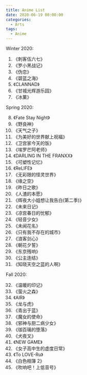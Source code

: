```yaml
---
title: Anime List
date: 2020-06-19 00:00:00
categories:
  - Arts
tags:
  - Anime
---
```


<!-- / CONTENT HIDDEN BY AUTHOR / -->

Winter 2020:

1. 《刺客伍六七》
2. 《罗小黑战记》
3. 《伪恋》
4. 《碧蓝之海》
5. 《CLANNAD》
6. 《甘城光辉游乐园》
7. 《冰菓》

Spring 2020:

8. 《Fate Stay Night》
9. 《野良神》
10. 《天气之子》
11. 《为美好的世界献上祝福》
12. 《卫宫家今天的饭》
13. 《埃罗芒阿老师》
14. 《DARLING IN THE FRANXX》
15. 《可塑性记忆》
16. 《ReLIFE》
17. 《无彩限的怪灵世界》
18. 《缘之空》
19. 《昨日之歌》
20. 《人渣的本愿》
21. 《辉夜大小姐想让我告白(第二季)》
22. 《未来日记》
23. 《凉宫春日的忧郁》
24. 《轻音少女》
25. 《未闻花名》
26. 《只有我不存在的城市》
27. 《浪客剑心》
28. 《朝花夕誓》
29. 《东京残响》
30. 《公主连结》
31. 《知晓天空之蓝的人啊》

Fall 2020:

32. 《温暖的印记》
33. 《萤火之森》
34. 《AIR》
35. 《龙与虎》
36. 《青出于蓝》
37. 《魔女的使命》
38. 《邪神与厨二病少女》
39. 《珈百璃的堕落》
40. 《犬夜叉》
41. 《NEW GAME》
42. 《女子高中生的虚度日常》
43. 《To LOVE-Ru》
44. 《白色相簿 2》
45. 《吹响吧！上低音号》
